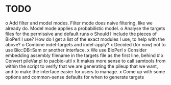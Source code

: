 TODO
====

o Add filter and model modes.  Filter mode does naive filtering, like we already do.  Model mode applies a probabilistic model.
o Analyse the targets files for the permissive and default runs
o Should I include the pieces of BioPerl I use? How do I get a list of the exact modules I use, to help with the above?
o Combine indel-targets and indel-apply?
x Decided (for now) not to use Bio::DB::Sam or another interface.
x We use BioPerl
x Consider embedding assembly filename in the targets file as the first line, behind #
x Convert pileVar.pl to pacbio-util
x It makes more sense to call samtools from within the script to verify that we are generating the pileup that we want, and to make the interface easier for users to manage.
x Come up with some options and common-sense defaults for when to generate targets
